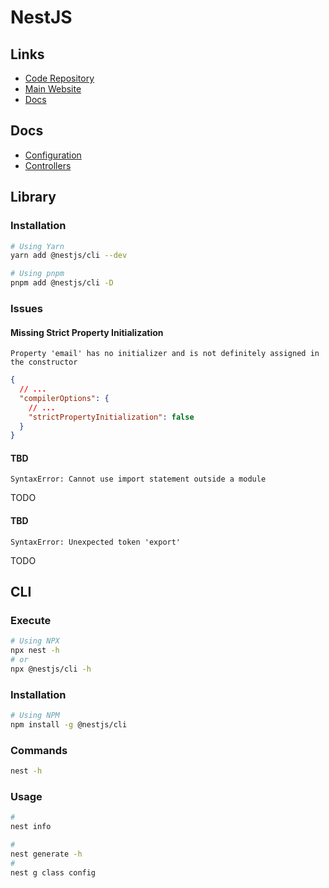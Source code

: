 # NestJS

<!--
nest start -w --preserveWatchOutput

https://github.com/search?o=desc&q=path%3Apackage.json+path%3Aapps+content%3Anestjs&s=indexed&type=code

https://github.com/search?o=desc&q=path%3Asrc%2Fmodules+content%3Anestjs&s=indexed&type=code
-->

## Links

- [Code Repository](https://github.com/nestjs/nest)
- [Main Website](https://nestjs.com)
- [Docs](https://docs.nestjs.com)

<!--
https://github.com/nestjs/nest/issues/1006
-->

## Docs

- [Configuration](https://docs.nestjs.com/techniques/configuration)
- [Controllers](https://docs.nestjs.com/controllers)

## Library

### Installation

```sh
# Using Yarn
yarn add @nestjs/cli --dev

# Using pnpm
pnpm add @nestjs/cli -D
```

### Issues

#### Missing Strict Property Initialization

```log
Property 'email' has no initializer and is not definitely assigned in the constructor
```

```json
{
  // ...
  "compilerOptions": {
    // ...
    "strictPropertyInitialization": false
  }
}
```

<!-- #### TBD

```log
ERROR [ExceptionHandler] Cannot set property metadata of #<Repository> which has only a getter
TypeError: Cannot set property metadata of #<Repository> which has only a getter
```

**Refer:** `./package.json`

```json
{
  // ...
  "resolutions": {
    "tslib": "2.2.0"
  }
}
``` -->

#### TBD

```log
SyntaxError: Cannot use import statement outside a module
```

TODO

#### TBD

```log
SyntaxError: Unexpected token 'export'
```

TODO

## CLI

### Execute

```sh
# Using NPX
npx nest -h
# or
npx @nestjs/cli -h
```

### Installation

```sh
# Using NPM
npm install -g @nestjs/cli
```

### Commands

```sh
nest -h
```

### Usage

```sh
#
nest info

#
nest generate -h
#
nest g class config
```

